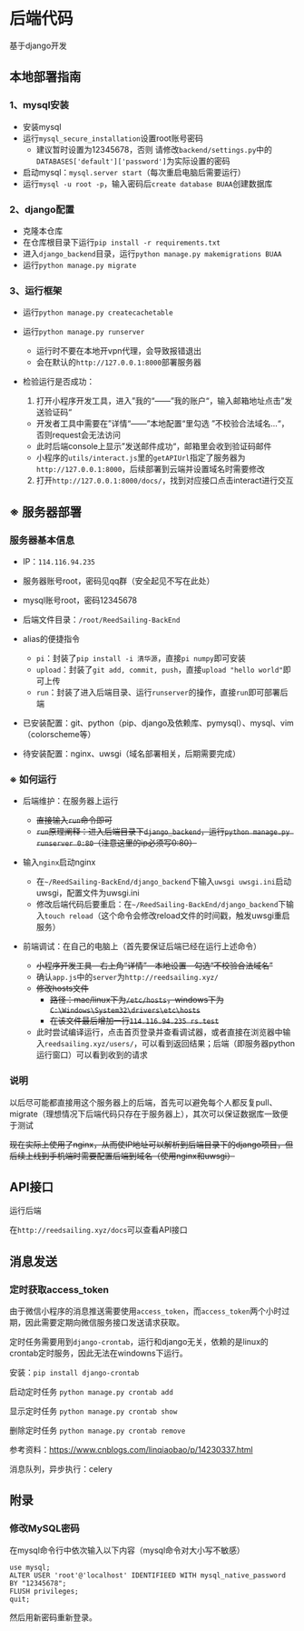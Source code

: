 # 后端代码

基于django开发



## 本地部署指南

### 1、mysql安装

* 安装mysql
* 运行`mysql_secure_installation`设置root账号密码
  * 建议暂时设置为12345678，否则  请修改`backend/settings.py`中的`DATABASES['default']['password']`为实际设置的密码
* 启动mysql：`mysql.server start`（每次重启电脑后需要运行）
* 运行`mysql -u root -p`，输入密码后`create database BUAA`创建数据库

### 2、django配置

* 克隆本仓库
* 在仓库根目录下运行`pip install -r requirements.txt`
* 进入`django_backend`目录，运行`python manage.py makemigrations BUAA`
* 运行`python manage.py migrate`

### 3、运行框架

* 运行`python manage.py createcachetable`

* 运行`python manage.py runserver`
  * 运行时不要在本地开vpn代理，会导致报错退出
  * 会在默认的`http://127.0.0.1:8000`部署服务器
  
* 检验运行是否成功：

  1. 打开小程序开发工具，进入”我的“——”我的账户“，输入邮箱地址点击”发送验证码“

  * 开发者工具中需要在”详情“——”本地配置“里勾选 ”不校验合法域名…“，否则request会无法访问
  * 此时后端console上显示”发送邮件成功“，邮箱里会收到验证码邮件
  * 小程序的`utils/interact.js`里的`getAPIUrl`指定了服务器为`http://127.0.0.1:8000`，后续部署到云端并设置域名时需要修改

  2. 打开`http://127.0.0.1:8000/docs/`，找到对应接口点击interact进行交互



## ※ 服务器部署

### 服务器基本信息

* IP：`114.116.94.235`
* 服务器账号root，密码见qq群（安全起见不写在此处）
* mysql账号root，密码12345678
* 后端文件目录：`/root/ReedSailing-BackEnd`
* alias的便捷指令
  * `pi`：封装了`pip install -i 清华源`，直接`pi numpy`即可安装
  * `upload`：封装了`git add, commit, push`，直接`upload "hello world"`即可上传
  * `run`：封装了进入后端目录、运行`runserver`的操作，直接`run`即可部署后端
* 已安装配置：git、python（pip、django及依赖库、pymysql）、mysql、vim（colorscheme等）

* 待安装配置：nginx、uwsgi（域名部署相关，后期需要完成）



### ※ 如何运行

* 后端维护：在服务器上运行
  * ~~直接输入`run`命令即可~~
  * ~~`run`原理阐释：进入后端目录下`django_backend`，运行`python manage.py runserver 0:80`（注意这里的ip必须写0:80）~~
* 输入`nginx`启动nginx
  * 在`~/ReedSailing-BackEnd/django_backend`下输入`uwsgi uwsgi.ini`启动uwsgi，配置文件为uwsgi.ini
  * 修改后端代码后要重启：在`~/ReedSailing-BackEnd/django_backend`下输入`touch reload`（这个命令会修改reload文件的时间戳，触发uwsgi重启服务）
  
* 前端调试：在自己的电脑上（首先要保证后端已经在运行上述命令）
  * ~~小程序开发工具—右上角“详情”—本地设置—勾选“不校验合法域名”~~
  * 确认`app.js`中的`server`为`http://reedsailing.xyz/`
  * ~~修改hosts文件~~
    * ~~路径：mac/linux下为`/etc/hosts`，windows下为`C:\Windows\System32\drivers\etc\hosts`~~
    * ~~在该文件最后增加一行`114.116.94.235 rs.test`~~
  * 此时尝试编译运行，点击首页登录并查看调试器，或者直接在浏览器中输入`reedsailing.xyz/users/`，可以看到返回结果；后端（即服务器python运行窗口）可以看到收到的请求

### 说明

以后尽可能都直接用这个服务器上的后端，首先可以避免每个人都反复pull、migrate（理想情况下后端代码只存在于服务器上），其次可以保证数据库一致便于测试

~~现在实际上使用了nginx，从而使IP地址可以解析到后端目录下的django项目，但后续上线到手机端时需要配置后端到域名（使用nginx和uwsgi）~~



## API接口

运行后端

在`http://reedsailing.xyz/docs`可以查看API接口



## 消息发送

### 定时获取access_token

由于微信小程序的消息推送需要使用`access_token`，而`access_token`两个小时过期，因此需要定期向微信服务接口发送请求获取。

定时任务需要用到`django-crontab`，运行和django无关，依赖的是linux的crontab定时服务，因此无法在windowns下运行。

安装：`pip install django-crontab`

启动定时任务
 `python manage.py crontab add`

显示定时任务
 `python manage.py crontab show`

删除定时任务
 `python manage.py crontab remove`



参考资料：https://www.cnblogs.com/linqiaobao/p/14230337.html



消息队列，异步执行：celery



## 附录

### 修改MySQL密码

在mysql命令行中依次输入以下内容（mysql命令对大小写不敏感）

```mysql
use mysql;
ALTER USER 'root'@'localhost' IDENTIFIEED WITH mysql_native_password BY "12345678";
FLUSH privileges;
quit;
```

然后用新密码重新登录。

